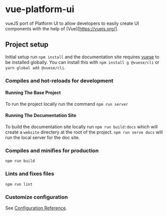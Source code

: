 # vue-platform-ui
vueJS port of Platform UI to allow developers to easily create UI components with the help of (Vue)[https://vuejs.org/].

## Project setup
Initial setup run `npm install` and the documentation site requires [vuese](https://vuese.org/) to be installed globally. You can install this with `npm install g @vuese/cli` or `yarn global add @vuese/cli`. 

### Compiles and hot-reloads for development

#### Running The Base Project
To run the project locally run the command `npm run server`
#### Running The Documentation Site
To build the documentation site locally run `npm run build:docs` which will create a `website` directery at the root of the project. `npm run serve docs` will run the local server for the doc site.

### Compiles and minifies for production
```
npm run build
```

### Lints and fixes files
```
npm run lint
```

### Customize configuration
See [Configuration Reference](https://cli.vuejs.org/config/).
